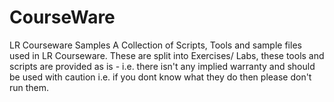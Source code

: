 # CourseWare
LR Courseware Samples
A Collection of Scripts, Tools and sample files used in LR Courseware. These are split into Exercises/ Labs, these tools and scripts are provided as is - i.e. there isn't any implied warranty and should be used with caution i.e. if you dont know what they do then please don't run them.
